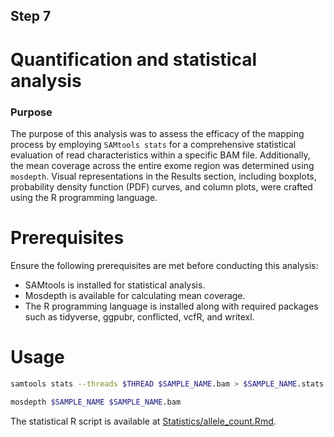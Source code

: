 ## Step 7

# Quantification and statistical analysis

### Purpose
The purpose of this analysis was to assess the efficacy of the mapping process by employing `SAMtools stats` for a comprehensive statistical evaluation of read characteristics within a specific BAM file. 
Additionally, the mean coverage across the entire exome region was determined using `mosdepth`. 
Visual representations in the Results section, including boxplots, probability density function (PDF) curves, and column plots, were crafted using the R programming language. 

# Prerequisites

Ensure the following prerequisites are met before conducting this analysis:

- SAMtools is installed for statistical analysis.
- Mosdepth is available for calculating mean coverage.
- The R programming language is installed along with required packages such as tidyverse, ggpubr, conflicted, vcfR, and writexl.

# Usage
```bash
samtools stats --threads $THREAD $SAMPLE_NAME.bam > $SAMPLE_NAME.stats

mosdepth $SAMPLE_NAME $SAMPLE_NAME.bam
```
The statistical R script is available at [Statistics/allele_count.Rmd](https://github.com/LuciaNhuNguyen/Masterarbeit/blob/main/Statistics/allele_count.Rmd).
